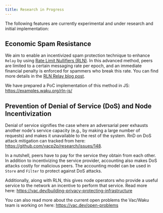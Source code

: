 ```yaml
---
title: Research in Progress
---
```


The following features are currently experimental and under research and initial implementation:

## Economic Spam Resistance

We aim to enable an incentivized spam protection technique to enhance `Relay` by using [Rate Limit Nullifiers (RLN)](https://rfc.vac.dev/spec/32/). In this advanced method, peers are limited to a certain messaging rate per epoch, and an immediate financial penalty is enforced for spammers who break this rate. You can find more details in the [RLN Relay blog post](https://vac.dev/rln-relay).

We have prepared a PoC implementation of this method in JS: <https://examples.waku.org/rln-js/>

## Prevention of Denial of Service (DoS) and Node Incentivization

Denial of service signifies the case where an adversarial peer exhausts another node's service capacity (e.g., by making a large number of requests) and makes it unavailable to the rest of the system. RnD on DoS attack mitigation can tracked from here: <https://github.com/vacp2p/research/issues/148>.

In a nutshell, peers have to pay for the service they obtain from each other. In addition to incentivizing the service provider, accounting also makes DoS attacks costly for malicious peers. The accounting model can be used in `Store` and `Filter` to protect against DoS attacks.

Additionally, along with RLN, this gives node operators who provide a useful service to the network an incentive to perform that service. Read more here: <https://vac.dev/building-privacy-protecting-infrastructure>

You can also read more about the current open problems the Vac/Waku team is working on here: <https://vac.dev/open-problems>
